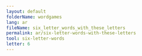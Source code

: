 ```yaml
---
layout: default
folderName: wordgames
lang: ar
fileName: six_letter_words_with_these_letters
permalink: ar/six-letter-words-with-these-letters
tool: six-letter-words
letter: 6
---
```

